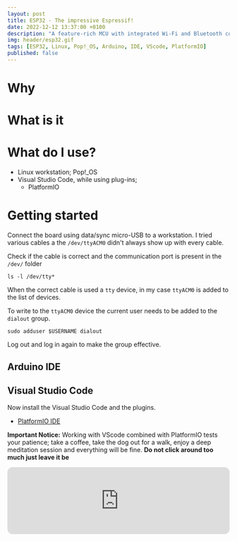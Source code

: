 ```yaml
---
layout: post
title: ESP32 - The impressive Espressif!
date: 2022-12-12 13:37:00 +0100
description: "A feature-rich MCU with integrated Wi-Fi and Bluetooth connectivity for a wide-range of applications", i ain´t gonna lie!
img: header/esp32.gif
tags: [ESP32, Linux, Pop!_OS, Arduino, IDE, VScode, PlatformIO]
published: false
---
```


# Why

# What is it

# What do I use?

* Linux workstation; Pop!_OS
* Visual Studio Code, while using plug-ins;
    * PlatformIO

# Getting started

Connect the board using data/sync micro-USB to a workstation. I tried various cables a the `/dev/ttyACM0` didn't always show up with every cable.

Check if the cable is correct and the communication port is present in the `/dev/` folder

    ls -l /dev/tty*

When the correct cable is used a `tty` device, in my case `ttyACM0` is added to the list of devices.

To write to the `ttyACM0` device the current user needs to be added to the `dialout` group.

    sudo adduser $USERNAME dialout

Log out and log in again to make the group effective.

## Arduino IDE

## Visual Studio Code
Now install the Visual Studio Code and the plugins.

* [PlatformIO IDE](https://platformio.org/install/ide?install=vscode)

__Important Notice:__ Working with VScode combined with PlatformIO tests your patience; take a coffee, take the dog out for a walk, enjoy a deep meditation session and everything will be fine. __Do not click around too much just leave it be__

<iframe style="border-radius:12px" src="https://open.spotify.com/embed/episode/00nAyBZCnpOnGVnUno2bx7?utm_source=generator&theme=0" width="100%" height="152" frameBorder="0" allowfullscreen="" allow="autoplay; clipboard-write; encrypted-media; fullscreen; picture-in-picture"></iframe>
